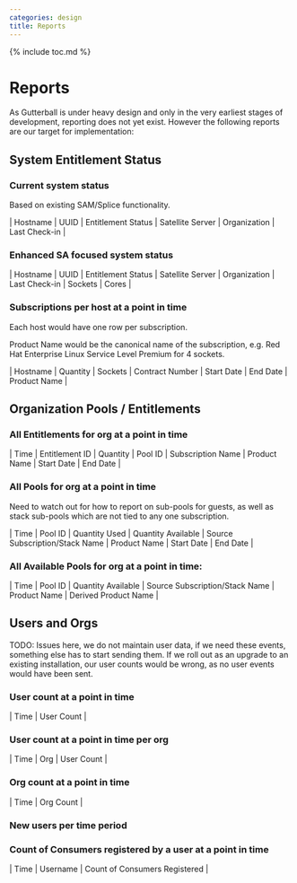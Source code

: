 ```yaml
---
categories: design
title: Reports
---
```

{% include toc.md %}

# Reports

As Gutterball is under heavy design and only in the very earliest stages of development, reporting does not yet exist. However the following reports are our target for implementation:


## System Entitlement Status

### Current system status

Based on existing SAM/Splice functionality.

| Hostname | UUID | Entitlement Status | Satellite Server | Organization | Last Check-in |

### Enhanced SA focused system status

| Hostname | UUID | Entitlement Status | Satellite Server | Organization | Last Check-in | Sockets | Cores |

### Subscriptions per host at a point in time

Each host would have one row per subscription.

Product Name would be the canonical name of the subscription, e.g. Red Hat  Enterprise Linux Service Level Premium for 4 sockets.

| Hostname | Quantity | Sockets | Contract Number | Start Date | End Date | Product Name |


## Organization Pools / Entitlements

### All Entitlements for org at a point in time

| Time | Entitlement ID | Quantity | Pool ID | Subscription Name | Product Name | Start Date | End Date |

### All Pools for org at a point in time

Need to watch out for how to report on sub-pools for guests, as well as stack sub-pools which are not tied to any one subscription.

| Time | Pool ID | Quantity Used | Quantity Available | Source Subscription/Stack Name | Product Name | Start Date | End Date |

### All Available Pools for org at a point in time:

| Time | Pool ID | Quantity Available | Source Subscription/Stack Name | Product Name | Derived Product Name |


## Users and Orgs

TODO: Issues here, we do not maintain user data, if we need these events, something else has to start sending them. If we roll out as an upgrade to an existing installation, our user counts would be wrong, as no user events would have been sent.

### User count at a point in time

| Time | User Count |

### User count at a point in time per org

| Time | Org | User Count |

### Org count at a point in time

| Time | Org Count |

### New users per time period


### Count of Consumers registered by a user at a point in time

| Time | Username | Count of Consumers Registered |
